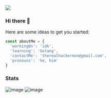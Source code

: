 ![](https://komarev.com/ghpvc/?username=hackermondev&color=orange)

### Hi there 👋


<!--
**isuckatprogram/isuckatprogram** is a ✨ _special_ ✨ repository because its `README.md` (this file) appears on your GitHub profile.


-->

Here are some ideas to get you started:

```js
const aboutMe = {
  'workingOn': 'idk',
  'learning': 'Golang',
  'contactMe': 'therealhackermon@gmail.com',
  'pronouns': 'he, him'
}

```

<!--
- 🔭 I’m currently working on 
- 🌱 I’m currently learning Java
- 👯 I’m looking to collaborate on Cornrella (contact me for more info)
- 📫 How to reach me: email me therealhackermon@gmail.com
- 😄 Pronouns: He, Him
- ⚡ Fun fact: I'm dumb

-->

### Stats

![image](https://github-readme-stats.vercel.app/api?username=hackermondev)
![image](https://github-readme-stats.vercel.app/api/top-langs/?username=hackermondev)
